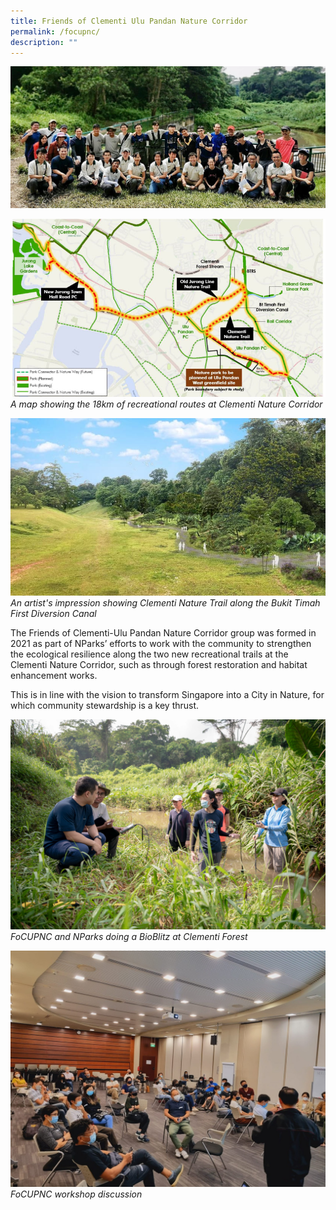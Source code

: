 ```yaml
---
title: Friends of Clementi Ulu Pandan Nature Corridor
permalink: /focupnc/
description: ""
---
```

![](/images/focupnc_clementi%20forest%20bioblitz%201_nparks_cropped.JPG)

![Alt text for image on Isomer site](/images/recreational-green-network--credit-nparks--data.jpg)
*A map showing the 18km of recreational routes at Clementi Nature Corridor*

![Alt text for image on Isomer site](/images/clementi-nature-trail-along-bukit-timah-first-diversion-canal--credit-nparks-.jpg)
*An artist's impression showing Clementi Nature Trail along the Bukit Timah First Diversion Canal*

The Friends of Clementi-Ulu Pandan Nature Corridor group was formed in 2021 as part of NParks’ efforts to work with the community to strengthen the ecological resilience along the two new recreational trails at the Clementi Nature Corridor, such as through forest restoration and habitat enhancement works.

This is in line with the vision to transform Singapore into a City in Nature, for which community stewardship is a key thrust.

![](/images/focupnc_clementi%20forest%20bioblitz%202_nparks.jpg)
*FoCUPNC and NParks doing a BioBlitz at Clementi Forest*

![](/images/focupnc_workshop%20discussion%201_nparks.jpg)
*FoCUPNC workshop discussion*